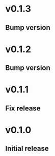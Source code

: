 # v0.1.3
## Bump version

# v0.1.2
## Bump version

# v0.1.1
## Fix release

# v0.1.0
## Initial release

